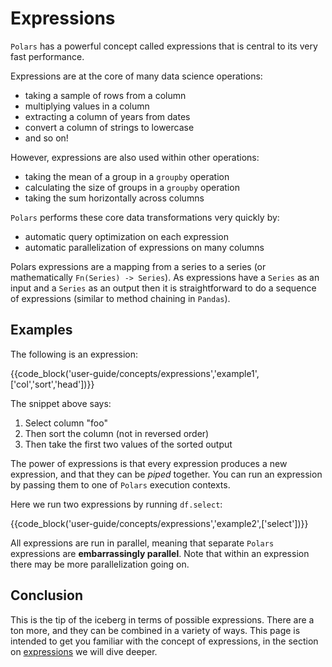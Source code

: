 # Expressions

`Polars` has a powerful concept called expressions that is central to its very fast performance.

Expressions are at the core of many data science operations:

- taking a sample of rows from a column
- multiplying values in a column
- extracting a column of years from dates
- convert a column of strings to lowercase
- and so on!

However, expressions are also used within other operations:

- taking the mean of a group in a `groupby` operation
- calculating the size of groups in a `groupby` operation
- taking the sum horizontally across columns

`Polars` performs these core data transformations very quickly by:

- automatic query optimization on each expression
- automatic parallelization of expressions on many columns

Polars expressions are a mapping from a series to a series (or mathematically `Fn(Series) -> Series`). As expressions have a `Series` as an input and a `Series` as an output then it is straightforward to do a sequence of expressions (similar to method chaining in `Pandas`).

## Examples

The following is an expression:
 
{{code_block('user-guide/concepts/expressions','example1',['col','sort','head'])}}


The snippet above says:

1. Select column "foo"
1. Then sort the column (not in reversed order)
1. Then take the first two values of the sorted output

The power of expressions is that every expression produces a new expression, and that they
can be *piped* together. You can run an expression by passing them to one of `Polars` execution contexts.

Here we run two expressions by running `df.select`:

{{code_block('user-guide/concepts/expressions','example2',['select'])}}


All expressions are run in parallel, meaning that separate `Polars` expressions are **embarrassingly parallel**. Note that within an expression there may be more parallelization going on.

## Conclusion

This is the tip of the iceberg in terms of possible expressions. There are a ton more, and they can be combined in a variety of ways. This page is intended to get you familiar with the concept of expressions, in the section on [expressions](../expressions/operators.md) we will dive deeper.